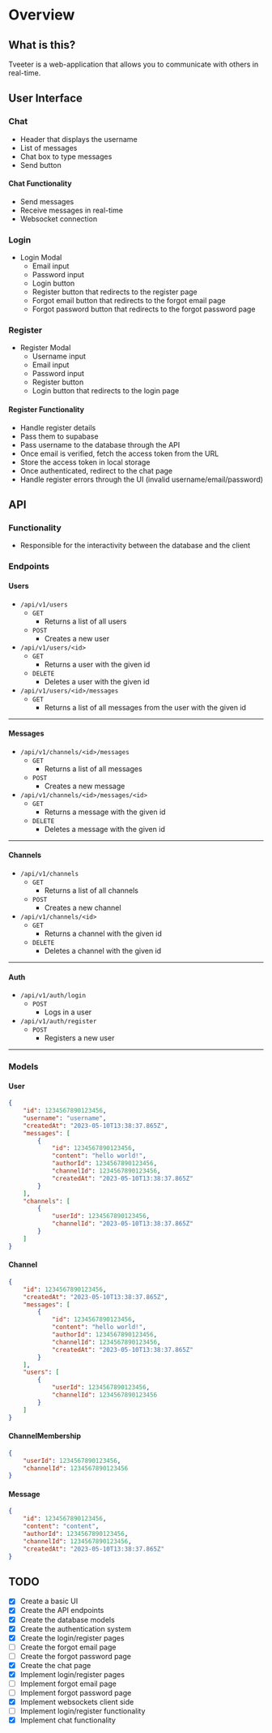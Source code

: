 # Overview

## What is this?

Tveeter is a web-application that allows you to communicate with others in real-time.

## User Interface

### Chat

-   Header that displays the username
-   List of messages
-   Chat box to type messages
-   Send button

#### Chat Functionality

-   Send messages
-   Receive messages in real-time
-   Websocket connection

### Login

-   Login Modal
    -   Email input
    -   Password input
    -   Login button
    -   Register button that redirects to the register page
    -   Forgot email button that redirects to the forgot email page
    -   Forgot password button that redirects to the forgot password page

### Register

-   Register Modal
    -   Username input
    -   Email input
    -   Password input
    -   Register button
    -   Login button that redirects to the login page

#### Register Functionality

-   Handle register details
-   Pass them to supabase
-   Pass username to the database through the API
-   Once email is verified, fetch the access token from the URL
-   Store the access token in local storage
-   Once authenticated, redirect to the chat page
-   Handle register errors through the UI (invalid username/email/password)

## API

### Functionality

-   Responsible for the interactivity between the database and the client

### Endpoints

#### Users

-   `/api/v1/users`
    -   `GET`
        -   Returns a list of all users
    -   `POST`
        -   Creates a new user
-   `/api/v1/users/<id>`
    -   `GET`
        -   Returns a user with the given id
    -   `DELETE`
        -   Deletes a user with the given id
-   `/api/v1/users/<id>/messages`
    -   `GET`
        -   Returns a list of all messages from the user with the given id

---

#### Messages

-   `/api/v1/channels/<id>/messages`
    -   `GET`
        -   Returns a list of all messages
    -   `POST`
        -   Creates a new message
-   `/api/v1/channels/<id>/messages/<id>`
    -   `GET`
        -   Returns a message with the given id
    -   `DELETE`
        -   Deletes a message with the given id

---

#### Channels

-   `/api/v1/channels`
    -   `GET`
        -   Returns a list of all channels
    -   `POST`
        -   Creates a new channel
-   `/api/v1/channels/<id>`
    -   `GET`
        -   Returns a channel with the given id
    -   `DELETE`
        -   Deletes a channel with the given id

---

#### Auth

-   `/api/v1/auth/login`
    -   `POST`
        -   Logs in a user
-   `/api/v1/auth/register`
    -   `POST`
        -   Registers a new user

---

### Models

#### User

```json
{
	"id": 1234567890123456,
	"username": "username",
	"createdAt": "2023-05-10T13:38:37.865Z",
	"messages": [
		{
			"id": 1234567890123456,
			"content": "hello world!",
			"authorId": 1234567890123456,
			"channelId": 1234567890123456,
			"createdAt": "2023-05-10T13:38:37.865Z"
		}
	],
	"channels": [
		{
			"userId": 1234567890123456,
			"channelId": "2023-05-10T13:38:37.865Z"
		}
	]
}
```

#### Channel

```json
{
	"id": 1234567890123456,
	"createdAt": "2023-05-10T13:38:37.865Z",
	"messages": [
		{
			"id": 1234567890123456,
			"content": "hello world!",
			"authorId": 1234567890123456,
			"channelId": 1234567890123456,
			"createdAt": "2023-05-10T13:38:37.865Z"
		}
	],
	"users": [
		{
			"userId": 1234567890123456,
			"channelId": 1234567890123456
		}
	]
}
```

#### ChannelMembership

```json
{
	"userId": 1234567890123456,
	"channelId": 1234567890123456
}
```

#### Message

```json
{
	"id": 1234567890123456,
	"content": "content",
	"authorId": 1234567890123456,
	"channelId": 1234567890123456,
	"createdAt": "2023-05-10T13:38:37.865Z"
}
```

## TODO

-   [x] Create a basic UI
-   [x] Create the API endpoints
-   [x] Create the database models
-   [x] Create the authentication system
-   [x] Create the login/register pages
-   [ ] Create the forgot email page
-   [ ] Create the forgot password page
-   [x] Create the chat page
-   [x] Implement login/register pages
-   [ ] Implement forgot email page
-   [ ] Implement forgot password page
-   [x] Implement websockets client side
-   [ ] Implement login/register functionality
-   [x] Implement chat functionality
